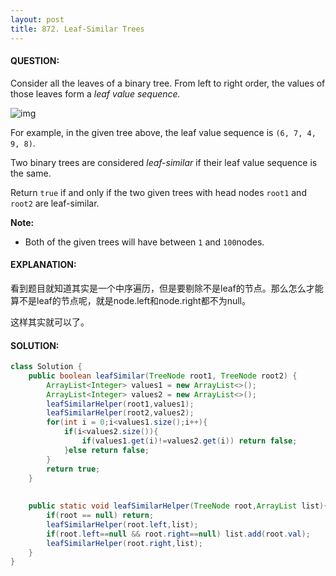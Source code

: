 ```yaml
---
layout: post
title: 872. Leaf-Similar Trees
---
```


#### QUESTION:

Consider all the leaves of a binary tree.  From left to right order, the values of those leaves form a *leaf value sequence.*

![img](https://s3-lc-upload.s3.amazonaws.com/uploads/2018/07/16/tree.png)

For example, in the given tree above, the leaf value sequence is `(6, 7, 4, 9, 8)`.

Two binary trees are considered *leaf-similar* if their leaf value sequence is the same.

Return `true` if and only if the two given trees with head nodes `root1` and `root2` are leaf-similar.

**Note:**

- Both of the given trees will have between `1` and `100`nodes.

#### EXPLANATION:

看到题目就知道其实是一个中序遍历，但是要剔除不是leaf的节点。那么怎么才能算不是leaf的节点呢，就是node.left和node.right都不为null。

这样其实就可以了。

#### SOLUTION:

```java
class Solution {
    public boolean leafSimilar(TreeNode root1, TreeNode root2) {
        ArrayList<Integer> values1 = new ArrayList<>();
        ArrayList<Integer> values2 = new ArrayList<>();
        leafSimilarHelper(root1,values1);
        leafSimilarHelper(root2,values2);
        for(int i = 0;i<values1.size();i++){
            if(i<values2.size()){
                if(values1.get(i)!=values2.get(i)) return false;
            }else return false;
        }
        return true;
    }
    
    
    public static void leafSimilarHelper(TreeNode root,ArrayList list){
        if(root == null) return;
        leafSimilarHelper(root.left,list);
        if(root.left==null && root.right==null) list.add(root.val);
        leafSimilarHelper(root.right,list);
    }
}
```

